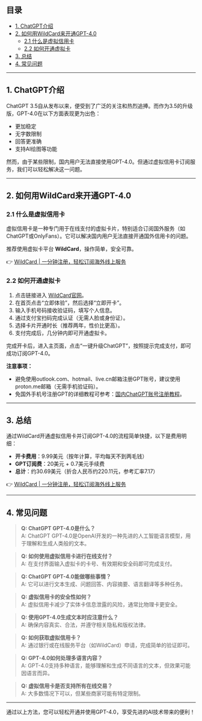 ## 目录
- [1. ChatGPT介绍](#1-chatgpt介绍)
- [2. 如何用WildCard来开通GPT-4.0](#2-如何用wildcard来开通gpt-40)
  - [2.1 什么是虚拟信用卡](#21-什么是虚拟信用卡)
  - [2.2 如何开通虚拟卡](#22-如何开通虚拟卡)
- [3. 总结](#3-总结)
- [4. 常见问题](#4-常见问题)

---

## 1. ChatGPT介绍

ChatGPT 3.5自从发布以来，便受到了广泛的关注和热烈追捧。而作为3.5的升级版，GPT-4.0在以下方面表现更为出色：
- 更加稳定
- 无字数限制
- 回答更准确
- 支持AI绘图等功能

然而，由于某些限制，国内用户无法直接使用GPT-4.0。但通过虚拟信用卡订阅服务，我们可以轻松解决这一问题。

---

## 2. 如何用WildCard来开通GPT-4.0

### 2.1 什么是虚拟信用卡

虚拟信用卡是一种专门用于在线支付的虚拟卡片，特别适合订阅国外服务（如ChatGPT或OnlyFans）。它可以解决国内用户无法直接开通国外信用卡的问题。

推荐使用虚拟卡平台 **WildCard**，操作简单，安全可靠。

👉 [WildCard | 一分钟注册，轻松订阅海外线上服务](https://bit.ly/bewildcard)

### 2.2 如何开通虚拟卡

1. 点击链接进入 [WildCard官网](https://bit.ly/bewildcard)。
2. 在首页点击“立即体验”，然后选择“立即开卡”。
3. 输入手机号码接收验证码，填写个人信息。
4. 通过支付宝扫码完成认证（无需人脸或身份证）。
5. 选择卡片开通时长（推荐两年，性价比更高）。
6. 支付完成后，几分钟内即可开通虚拟卡。

完成开卡后，进入主页面，点击“一键升级ChatGPT”，按照提示完成支付，即可成功订阅GPT-4.0。

**注意事项：**
- 避免使用outlook.com、hotmail、live.cn邮箱注册GPT账号，建议使用proton.me邮箱（无需手机验证码）。
- 免国外手机号注册GPT的详细教程可参考：[国内ChatGPT账号注册教程](https://bit.ly/bewildcard)。

---

## 3. 总结

通过WildCard开通虚拟信用卡并订阅GPT-4.0的流程简单快捷，以下是费用明细：
- **开卡费用**：9.99美元（按年计算，平均每天不到两毛钱）
- **GPT订阅费**：20美元 + 0.7美元手续费
- **总计**：约30.69美元（折合人民币约220.11元，参考汇率7.17）

👉 [WildCard | 一分钟注册，轻松订阅海外线上服务](https://bit.ly/bewildcard)

---

## 4. 常见问题

> **Q: ChatGPT GPT-4.0是什么？**  
> A: ChatGPT GPT-4.0是OpenAI开发的一种先进的人工智能语言模型，用于理解和生成人类般的文本。

> **Q: 如何使用虚拟信用卡进行在线支付？**  
> A: 在支付界面输入虚拟卡的卡号、有效期和安全码即可完成支付。

> **Q: ChatGPT GPT-4.0能做哪些事情？**  
> A: 它可以进行文本生成、问题回答、内容摘要、语言翻译等多种任务。

> **Q: 虚拟信用卡的安全性如何？**  
> A: 虚拟信用卡减少了实体卡信息泄露的风险，通常比物理卡更安全。

> **Q: 使用GPT-4.0生成文本时应注意什么？**  
> A: 确保内容真实、合法，并遵守相关隐私和版权法律。

> **Q: 如何获取虚拟信用卡？**  
> A: 通过银行或在线服务平台（如WildCard）申请，完成简单的验证即可。

> **Q: GPT-4.0如何处理多语言内容？**  
> A: GPT-4.0支持多种语言，能够理解和生成不同语言的文本，但效果可能因语言而异。

> **Q: 虚拟信用卡是否支持所有在线交易？**  
> A: 大多数情况下可以，但某些商家可能有特定限制。

---

通过以上方法，您可以轻松开通并使用GPT-4.0，享受先进的AI技术带来的便利！